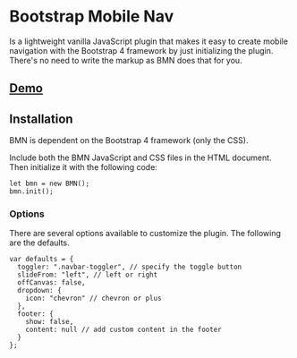 # Bootstrap Mobile Nav

Is a lightweight vanilla JavaScript plugin that makes it easy to create mobile navigation with the Bootstrap 4 framework by just initializing the plugin. There's no need to write the markup as BMN does that for you.

## [Demo](https://seekwhence.github.io/bootstrap-mobile-nav/index.html)

## Installation

BMN is dependent on the Bootstrap 4 framework (only the CSS).

Include both the BMN JavaScript and CSS files in the HTML document.
Then initialize it with the following code:

```
let bmn = new BMN();
bmn.init();
```

### Options

There are several options available to customize the plugin. The following are the defaults.

```
var defaults = {
  toggler: ".navbar-toggler", // specify the toggle button
  slideFrom: "left", // left or right
  offCanvas: false,
  dropdown: {
    icon: "chevron" // chevron or plus
  },
  footer: {
    show: false,
    content: null // add custom content in the footer
  }
};
```
